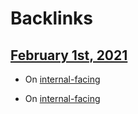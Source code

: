 
# Backlinks
## [February 1st, 2021](<February 1st, 2021.md>)
- On [internal-facing](<internal-facing.md>)

- On [internal-facing](<internal-facing.md>)

